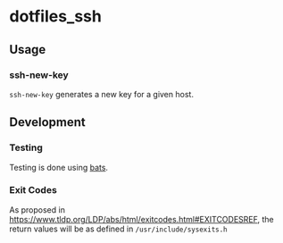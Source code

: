 # dotfiles_ssh
## Usage
### ssh-new-key
`ssh-new-key` generates a new key for a given host.
## Development
### Testing
Testing is done using [bats](https://github.com/bats-core/bats-core).
### Exit Codes
As proposed in https://www.tldp.org/LDP/abs/html/exitcodes.html#EXITCODESREF,
the return values will be as defined in
`/usr/include/sysexits.h`
